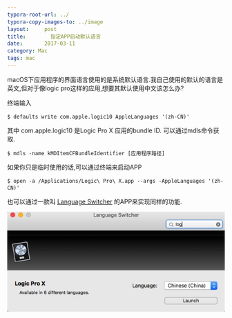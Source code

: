 ```yaml
---
typora-root-url: ../
typora-copy-images-to: ../image
layout:     post
title:        指定APP启动默认语言
date:       2017-03-11 
category: Mac
tags: mac
---
```


macOS下应用程序的界面语言使用的是系统默认语言.我自己使用的默认的语言是英文,但对于像logic pro这样的应用,想要其默认使用中文该怎么办?



终端输入

```shell
$ defaults write com.apple.logic10 AppleLanguages '(zh-CN)'
```

其中 com.apple.logic10 是Logic Pro X 应用的bundle ID. 可以通过mdls命令获取.

```shell
$ mdls -name kMDItemCFBundleIdentifier [应用程序路径]
```



如果你只是临时使用的话,可以通过终端来启动APP

```shell
$ open -a /Applications/Logic\ Pro\ X.app --args -AppleLanguages '(zh-CN)' 
```



也可以通过一款叫  [Language Switcher](http://www.tj-hd.co.uk/downloads/Language_Switcher_1_1_7.dmg) 的APP来实现同样的功能.

![2018-06-13-22-31-36](../assets/blog/2018-06-13-22-31-36.jpg)

